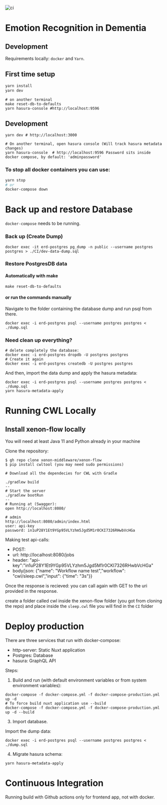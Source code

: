 ![ci](https://github.com/emrecdem/emo-spectre/actions/workflows/ci.yml/badge.svg)
# Emotion Recognition in Dementia

## Development

Requirements locally: `docker` and `Yarn`.

## First time setup
```bash
yarn install
yarn dev
```
```shell
# on another terminal
make reset-db-to-defaults
yarn hasura-console #http://localhost:9596
```
## Development
```shell
yarn dev # http://localhost:3000
```
```shell
# On another terminal, open hasura console (Will track hasura metadata changes)
yarn hasura-console  # http://localhost:9596 Password sits inside docker compose, by default: 'adminpassword'
```
### To stop all docker containers you can use:
```bash
yarn stop
# or
docker-compose down
```

# Back up and restore Database

`docker-compose` needs to be running.

### Back up (Create Dump)

```shell
docker exec -it erd-postgres pg_dump -n public --username postgres postgres > ./CI/dev-data-dump.sql
```
### Restore PostgresDB data

#### Automatically with make
```shell
make reset-db-to-defaults
```
#### or run the commands manually 
Navigate to the folder containing the database dump and run psql from there.
```shell
docker exec -i erd-postgres psql --username postgres postgres < ./dump.sql
```
### Need clean up everything?
```shell
# delete completely the database:
docker exec -i erd-postgres dropdb -U postgres postgres
# Create it again
docker exec -i erd-postgres createdb -U postgres postgres
```
And then, import the data dump and apply the hasura metadata:
```shell
docker exec -i erd-postgres psql --username postgres postgres < ./dump.sql
yarn hasura-metadata-apply
```

# Running CWL Locally
## Install xenon-flow locally

You will need at least Java 11 and Python already in your machine

Clone the repository:
```
$ gh repo clone xenon-middleware/xenon-flow
$ pip install cwltool (you may need sudo permissions)

# Download all the dependecies for CWL with Gradle

./gradlew build
--
# Start the server
./gradlew bootRun
--
# Running at (Swagger):
open http://localhost:8080/

# admin
http://localhost:8080/admin/index.html
user: api-key
password: in1uP28Y1Et9YGp95VLYzhm5Jgd5M1r0CKI7326RHwbVcHGa
```
Making test api-calls:
- POST: 
-   url: http://localhost:8080/jobs
-   header: "api-key":"in1uP28Y1Et9YGp95VLYzhm5Jgd5M1r0CKI7326RHwbVcHGa"
-   body/json: {"name": "Workflow name test","workflow": "cwl/sleep.cwl","input": {"time": "3s"}}

Once the response is recieved: you can call again with GET
to the uri provided in the response.

create a folder called cwl inside the xenon-flow folder (you got from cloning the repo) and place inside the `sleep.cwl` file you will find in the `CI` folder


# Deploy production
There are three services that run with docker-compose:

- http-server: Static Nuxt application
- Postgres: Database
- hasura: GraphQL API

Steps:

1. Build and run (with default environment variables or from system environment variables):
```shell
docker-compose -f docker-compose.yml -f docker-compose-production.yml up -d
# To force build nuxt application use --build
docker-compose -f docker-compose.yml -f docker-compose-production.yml up -d --build
```
3. Import database.

Import the dump data:
 ```shell
docker exec -i erd-postgres psql --username postgres postgres < ./dump.sql
 ```
4. Migrate hasura schema:
```shell
yarn hasura-metadata-apply
```

# Continuous Integration
Running build with Github actions only for frontend app, not with docker.
